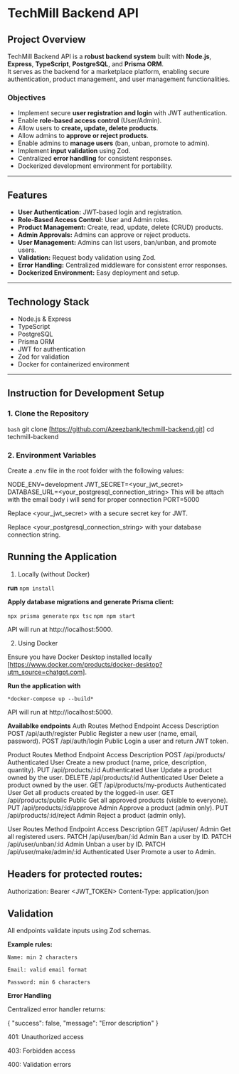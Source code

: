 # TechMill Backend API

## Project Overview

TechMill Backend API is a **robust backend system** built with **Node.js**, **Express**, **TypeScript**, **PostgreSQL**, and **Prisma ORM**.  
It serves as the backend for a marketplace platform, enabling secure authentication, product management, and user management functionalities.

### Objectives

- Implement secure **user registration and login** with JWT authentication.
- Enable **role-based access control** (User/Admin).
- Allow users to **create, update, delete products**.
- Allow admins to **approve or reject products**.
- Enable admins to **manage users** (ban, unban, promote to admin).
- Implement **input validation** using Zod.
- Centralized **error handling** for consistent responses.
- Dockerized development environment for portability.

---

## Features

- **User Authentication:** JWT-based login and registration.
- **Role-Based Access Control:** User and Admin roles.
- **Product Management:** Create, read, update, delete (CRUD) products.
- **Admin Approvals:** Admins can approve or reject products.
- **User Management:** Admins can list users, ban/unban, and promote users.
- **Validation:** Request body validation using Zod.
- **Error Handling:** Centralized middleware for consistent error responses.
- **Dockerized Environment:** Easy deployment and setup.

---

## Technology Stack

- Node.js & Express
- TypeScript
- PostgreSQL
- Prisma ORM
- JWT for authentication
- Zod for validation
- Docker for containerized environment

---


## Instruction for Development Setup

### 1. Clone the Repository

`bash`
git clone [https://github.com/Azeezbank/techmill-backend.git]
cd techmill-backend


### 2. Environment Variables

Create a .env file in the root folder with the following values:

NODE_ENV=development
JWT_SECRET=<your_jwt_secret>
DATABASE_URL=<your_postgresql_connection_string>  This will be attach with the email body i will send for proper connection
PORT=5000


Replace <your_jwt_secret> with a secure secret key for JWT.

Replace <your_postgresql_connection_string> with your database connection string.



## Running the Application
1. Locally (without Docker)

**run** 
`npm install`

**Apply database migrations and generate Prisma client:**

`npx prisma generate`
`npx tsc`
`npm npm start`


API will run at http://localhost:5000.

2. Using Docker

Ensure you have Docker Desktop installed locally [https://www.docker.com/products/docker-desktop?utm_source=chatgpt.com].

**Run the application with**

`*docker-compose up --build*`

API will run at http://localhost:5000.

**Availablke endpoints**
Auth Routes
Method	Endpoint	        Access	Description
POST	/api/auth/register	Public	Register a new user (name, email, password).
POST	/api/auth/login	Public	Login a user and return JWT token.

Product Routes
Method	Endpoint	Access	Description
POST	/api/products/	Authenticated User	Create a new product (name, price, description, quantity).
PUT	/api/products/:id	Authenticated User	Update a product owned by the user.
DELETE	/api/products/:id	Authenticated User	Delete a product owned by the user.
GET	/api/products/my-products	Authenticated User	Get all products created by the logged-in user.
GET	/api/products/public	Public	Get all approved products (visible to everyone).
PUT	/api/products/:id/approve	Admin	Approve a product (admin only).
PUT	/api/products/:id/reject	Admin	Reject a product (admin only).

User Routes
Method	Endpoint	Access	Description
GET	/api/user/	Admin	Get all registered users.
PATCH	/api/user/ban/:id	Admin	Ban a user by ID.
PATCH	/api/user/unban/:id	Admin	Unban a user by ID.
PATCH	/api/user/make/admin/:id	Authenticated User	Promote a user to Admin.

## Headers for protected routes:

Authorization: Bearer <JWT_TOKEN>
Content-Type: application/json


## Validation

All endpoints validate inputs using Zod schemas.

**Example rules:**

`Name: min 2 characters`

`Email: valid email format`

`Password: min 6 characters`


**Error Handling**

Centralized error handler returns:

{
  "success": false,
  "message": "Error description"
}


401: Unauthorized access

403: Forbidden access

400: Validation errors